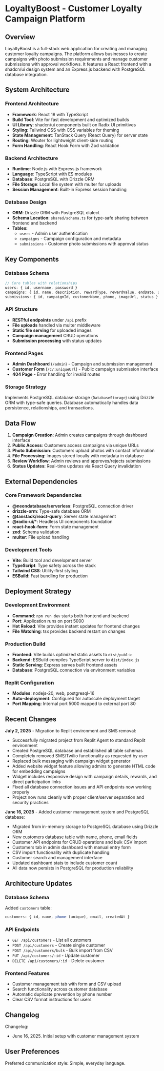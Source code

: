 # LoyaltyBoost - Customer Loyalty Campaign Platform

## Overview

LoyaltyBoost is a full-stack web application for creating and managing customer loyalty campaigns. The platform allows businesses to create campaigns with photo submission requirements and manage customer submissions with approval workflows. It features a React frontend with a shadcn/ui design system and an Express.js backend with PostgreSQL database integration.

## System Architecture

### Frontend Architecture
- **Framework**: React 18 with TypeScript
- **Build Tool**: Vite for fast development and optimized builds
- **UI Library**: shadcn/ui components built on Radix UI primitives
- **Styling**: Tailwind CSS with CSS variables for theming
- **State Management**: TanStack Query (React Query) for server state
- **Routing**: Wouter for lightweight client-side routing
- **Form Handling**: React Hook Form with Zod validation

### Backend Architecture
- **Runtime**: Node.js with Express.js framework
- **Language**: TypeScript with ES modules
- **Database**: PostgreSQL with Drizzle ORM
- **File Storage**: Local file system with multer for uploads
- **Session Management**: Built-in Express session handling

### Database Design
- **ORM**: Drizzle ORM with PostgreSQL dialect
- **Schema Location**: `shared/schema.ts` for type-safe sharing between frontend and backend
- **Tables**: 
  - `users` - Admin user authentication
  - `campaigns` - Campaign configuration and metadata
  - `submissions` - Customer photo submissions with approval status

## Key Components

### Database Schema
```typescript
// Core tables with relationships
users: { id, username, password }
campaigns: { id, name, description, rewardType, rewardValue, endDate, status, uniqueUrl }
submissions: { id, campaignId, customerName, phone, imageUrl, status }
```

### API Structure
- **RESTful endpoints** under `/api` prefix
- **File uploads** handled via multer middleware
- **Static file serving** for uploaded images
- **Campaign management** CRUD operations
- **Submission processing** with status updates

### Frontend Pages
- **Admin Dashboard** (`/admin`) - Campaign and submission management
- **Customer Form** (`/c/:uniqueUrl`) - Public campaign submission interface
- **404 Page** - Error handling for invalid routes

### Storage Strategy
Implements PostgreSQL database storage (`DatabaseStorage`) using Drizzle ORM with type-safe queries. Database automatically handles data persistence, relationships, and transactions.

## Data Flow

1. **Campaign Creation**: Admin creates campaigns through dashboard interface
2. **Public Access**: Customers access campaigns via unique URLs
3. **Photo Submission**: Customers upload photos with contact information
4. **File Processing**: Images stored locally with metadata in database
5. **Review Workflow**: Admin reviews and approves/rejects submissions
6. **Status Updates**: Real-time updates via React Query invalidation

## External Dependencies

### Core Framework Dependencies
- **@neondatabase/serverless**: PostgreSQL connection driver
- **drizzle-orm**: Type-safe database ORM
- **@tanstack/react-query**: Server state management
- **@radix-ui/***: Headless UI components foundation
- **react-hook-form**: Form state management
- **zod**: Schema validation
- **multer**: File upload handling

### Development Tools
- **Vite**: Build tool and development server
- **TypeScript**: Type safety across the stack
- **Tailwind CSS**: Utility-first styling
- **ESBuild**: Fast bundling for production

## Deployment Strategy

### Development Environment
- **Command**: `npm run dev` starts both frontend and backend
- **Port**: Application runs on port 5000
- **Hot Reload**: Vite provides instant updates for frontend changes
- **File Watching**: tsx provides backend restart on changes

### Production Build
- **Frontend**: Vite builds optimized static assets to `dist/public`
- **Backend**: ESBuild compiles TypeScript server to `dist/index.js`
- **Static Serving**: Express serves built frontend assets
- **Database**: PostgreSQL connection via environment variables

### Replit Configuration
- **Modules**: nodejs-20, web, postgresql-16
- **Auto-deployment**: Configured for autoscale deployment target
- **Port Mapping**: Internal port 5000 mapped to external port 80

## Recent Changes

**July 2, 2025** - Migration to Replit environment and SMS removal:
- Successfully migrated project from Replit Agent to standard Replit environment
- Created PostgreSQL database and established all table schemas
- Completely removed SMS/Twilio functionality as requested by user
- Replaced bulk messaging with campaign widget generator
- Added website widget feature allowing admins to generate HTML code for embedding campaigns
- Widget includes responsive design with campaign details, rewards, and direct participation links
- Fixed all database connection issues and API endpoints now working properly
- Project now runs cleanly with proper client/server separation and security practices

**June 16, 2025** - Added customer management system and PostgreSQL database:
- Migrated from in-memory storage to PostgreSQL database using Drizzle ORM
- New customers database table with name, phone, email fields  
- Customer API endpoints for CRUD operations and bulk CSV import
- Customers tab in admin dashboard with manual entry form
- CSV import functionality with duplicate handling
- Customer search and management interface
- Updated dashboard stats to include customer count
- All data now persists in PostgreSQL for production reliability

## Architecture Updates

### Database Schema
Added `customers` table:
```typescript
customers: { id, name, phone (unique), email, createdAt }
```

### API Endpoints
- `GET /api/customers` - List all customers
- `POST /api/customers` - Create single customer
- `POST /api/customers/bulk` - Bulk import from CSV
- `PUT /api/customers/:id` - Update customer
- `DELETE /api/customers/:id` - Delete customer

### Frontend Features
- Customer management tab with form and CSV upload
- Search functionality across customer database
- Automatic duplicate prevention by phone number
- Clear CSV format instructions for users

## Changelog

Changelog:
- June 16, 2025. Initial setup with customer management system

## User Preferences

Preferred communication style: Simple, everyday language.